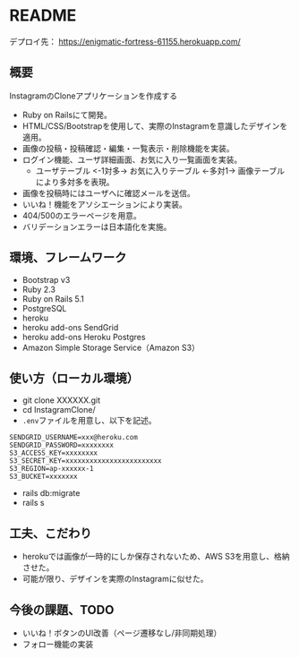 # README
デプロイ先：
https://enigmatic-fortress-61155.herokuapp.com/

## 概要
InstagramのCloneアプリケーションを作成する

- Ruby on Railsにて開発。
- HTML/CSS/Bootstrapを使用して、実際のInstagramを意識したデザインを適用。
- 画像の投稿・投稿確認・編集・一覧表示・削除機能を実装。
- ログイン機能、ユーザ詳細画面、お気に入り一覧画面を実装。
  - ユーザテーブル <-1対多-> お気に入りテーブル  <-多対1-> 画像テーブル により多対多を表現。
- 画像を投稿時にはユーザへに確認メールを送信。
- いいね！機能をアソシエーションにより実装。
- 404/500のエラーページを用意。
- バリデーションエラーは日本語化を実施。


## 環境、フレームワーク
- Bootstrap v3
- Ruby 2.3
- Ruby on Rails 5.1
- PostgreSQL
- heroku
- heroku add-ons SendGrid
- heroku add-ons Heroku Postgres
- Amazon Simple Storage Service（Amazon S3）

## 使い方（ローカル環境）
- git clone XXXXXX.git
- cd InstagramClone/
- `.env`ファイルを用意し、以下を記述。
~~~
SENDGRID_USERNAME=xxx@heroku.com
SENDGRID_PASSWORD=xxxxxxxx
S3_ACCESS_KEY=xxxxxxxx
S3_SECRET_KEY=xxxxxxxxxxxxxxxxxxxxxxxx
S3_REGION=ap-xxxxxx-1
S3_BUCKET=xxxxxxx
~~~
- rails db:migrate
- rails s

## 工夫、こだわり
- herokuでは画像が一時的にしか保存されないため、AWS S3を用意し、格納させた。
- 可能が限り、デザインを実際のInstagramに似せた。


## 今後の課題、TODO
- いいね！ボタンのUI改善（ページ遷移なし/非同期処理）
- フォロー機能の実装
